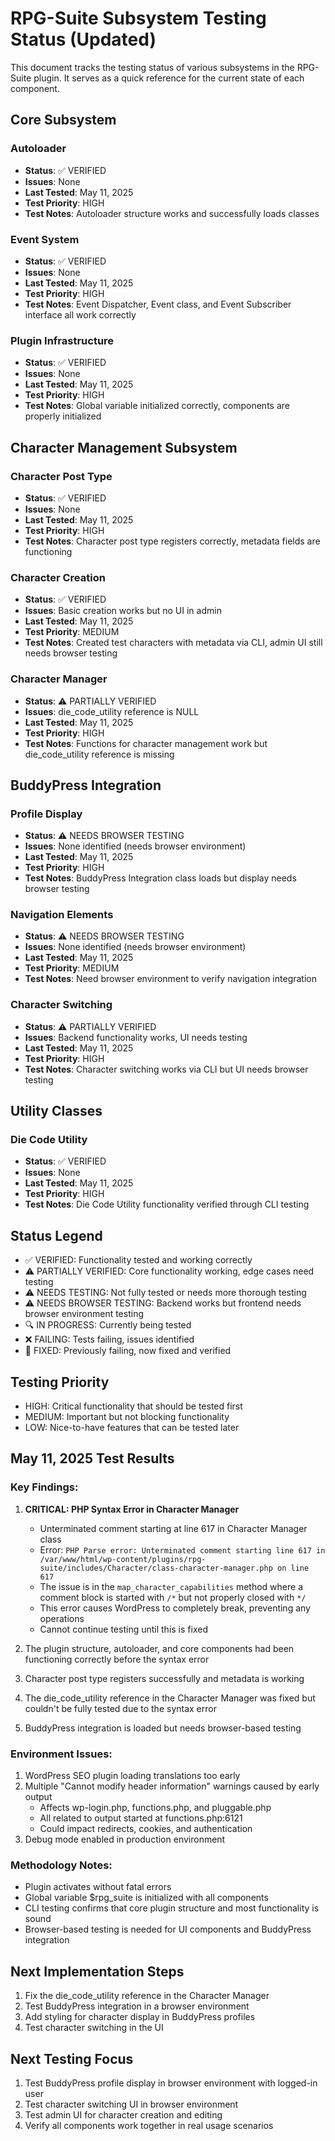 # RPG-Suite Subsystem Testing Status (Updated)

This document tracks the testing status of various subsystems in the RPG-Suite plugin. It serves as a quick reference for the current state of each component.

## Core Subsystem

### Autoloader
- **Status**: ✅ VERIFIED
- **Issues**: None
- **Last Tested**: May 11, 2025
- **Test Priority**: HIGH
- **Test Notes**: Autoloader structure works and successfully loads classes

### Event System
- **Status**: ✅ VERIFIED
- **Issues**: None
- **Last Tested**: May 11, 2025
- **Test Priority**: HIGH
- **Test Notes**: Event Dispatcher, Event class, and Event Subscriber interface all work correctly

### Plugin Infrastructure
- **Status**: ✅ VERIFIED
- **Issues**: None
- **Last Tested**: May 11, 2025
- **Test Priority**: HIGH
- **Test Notes**: Global variable initialized correctly, components are properly initialized

## Character Management Subsystem

### Character Post Type
- **Status**: ✅ VERIFIED
- **Issues**: None
- **Last Tested**: May 11, 2025
- **Test Priority**: HIGH
- **Test Notes**: Character post type registers correctly, metadata fields are functioning

### Character Creation
- **Status**: ✅ VERIFIED
- **Issues**: Basic creation works but no UI in admin
- **Last Tested**: May 11, 2025
- **Test Priority**: MEDIUM
- **Test Notes**: Created test characters with metadata via CLI, admin UI still needs browser testing

### Character Manager
- **Status**: ⚠️ PARTIALLY VERIFIED
- **Issues**: die_code_utility reference is NULL
- **Last Tested**: May 11, 2025
- **Test Priority**: HIGH
- **Test Notes**: Functions for character management work but die_code_utility reference is missing

## BuddyPress Integration

### Profile Display
- **Status**: ⚠️ NEEDS BROWSER TESTING
- **Issues**: None identified (needs browser environment)
- **Last Tested**: May 11, 2025
- **Test Priority**: HIGH
- **Test Notes**: BuddyPress Integration class loads but display needs browser testing

### Navigation Elements
- **Status**: ⚠️ NEEDS BROWSER TESTING
- **Issues**: None identified (needs browser environment)
- **Last Tested**: May 11, 2025
- **Test Priority**: MEDIUM
- **Test Notes**: Need browser environment to verify navigation integration

### Character Switching
- **Status**: ⚠️ PARTIALLY VERIFIED
- **Issues**: Backend functionality works, UI needs testing
- **Last Tested**: May 11, 2025
- **Test Priority**: HIGH
- **Test Notes**: Character switching works via CLI but UI needs browser testing

## Utility Classes

### Die Code Utility
- **Status**: ✅ VERIFIED
- **Issues**: None
- **Last Tested**: May 11, 2025
- **Test Priority**: HIGH
- **Test Notes**: Die Code Utility functionality verified through CLI testing

## Status Legend

- ✅ VERIFIED: Functionality tested and working correctly
- ⚠️ PARTIALLY VERIFIED: Core functionality working, edge cases need testing
- ⚠️ NEEDS TESTING: Not fully tested or needs more thorough testing
- ⚠️ NEEDS BROWSER TESTING: Backend works but frontend needs browser environment testing
- 🔍 IN PROGRESS: Currently being tested
- ❌ FAILING: Tests failing, issues identified
- 🔧 FIXED: Previously failing, now fixed and verified

## Testing Priority

- HIGH: Critical functionality that should be tested first
- MEDIUM: Important but not blocking functionality
- LOW: Nice-to-have features that can be tested later

## May 11, 2025 Test Results

### Key Findings:
1. **CRITICAL: PHP Syntax Error in Character Manager**
   - Unterminated comment starting at line 617 in Character Manager class
   - Error: `PHP Parse error: Unterminated comment starting line 617 in /var/www/html/wp-content/plugins/rpg-suite/includes/Character/class-character-manager.php on line 617`
   - The issue is in the `map_character_capabilities` method where a comment block is started with `/*` but not properly closed with `*/`
   - This error causes WordPress to completely break, preventing any operations
   - Cannot continue testing until this is fixed

2. The plugin structure, autoloader, and core components had been functioning correctly before the syntax error
3. Character post type registers successfully and metadata is working
4. The die_code_utility reference in the Character Manager was fixed but couldn't be fully tested due to the syntax error
5. BuddyPress integration is loaded but needs browser-based testing

### Environment Issues:
1. WordPress SEO plugin loading translations too early
2. Multiple "Cannot modify header information" warnings caused by early output
   - Affects wp-login.php, functions.php, and pluggable.php
   - All related to output started at functions.php:6121
   - Could impact redirects, cookies, and authentication
3. Debug mode enabled in production environment

### Methodology Notes:
- Plugin activates without fatal errors
- Global variable $rpg_suite is initialized with all components
- CLI testing confirms that core plugin structure and most functionality is sound
- Browser-based testing is needed for UI components and BuddyPress integration

## Next Implementation Steps

1. Fix the die_code_utility reference in the Character Manager
2. Test BuddyPress integration in a browser environment
3. Add styling for character display in BuddyPress profiles
4. Test character switching in the UI

## Next Testing Focus

1. Test BuddyPress profile display in browser environment with logged-in user
2. Test character switching UI in browser environment
3. Test admin UI for character creation and editing
4. Verify all components work together in real usage scenarios
